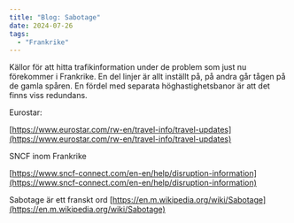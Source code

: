 ```yaml
---
title: "Blog: Sabotage"
date: 2024-07-26
tags: 
  - "Frankrike"
---
```


Källor för att hitta trafikinformation under de problem som just nu förekommer i Frankrike. En del linjer är allt inställt på, på andra går tågen på de gamla spåren. En fördel med separata höghastighetsbanor är att det finns viss redundans.

Eurostar:

[https://www.eurostar.com/rw-en/travel-info/travel-updates](https://www.eurostar.com/rw-en/travel-info/travel-updates)

SNCF inom Frankrike

[https://www.sncf-connect.com/en-en/help/disruption-information](https://www.sncf-connect.com/en-en/help/disruption-information)

Sabotage är ett franskt ord [https://en.m.wikipedia.org/wiki/Sabotage](https://en.m.wikipedia.org/wiki/Sabotage)
